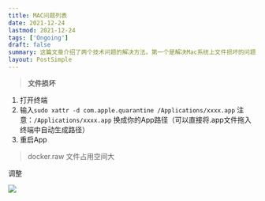 ```yaml
---
title: MAC问题列表
date: 2021-12-24
lastmod: 2021-12-24
tags: ['Ongoing']
draft: false
summary: 这篇文章介绍了两个技术问题的解决方法。第一个是解决Mac系统上文件损坏的问题，通过在终端中输入特定命令来移除应用程序的隔离属性。第二个是关于Docker中docker.raw文件占用空间过大的问题，文章提供了一张图片展示如何调整相关设置。
layout: PostSimple
---
```


> **文件损坏**

1. 打开终端
2. 输入`sudo xattr -d com.apple.quarantine /Applications/xxxx.app`
   注意：`/Applications/xxxx.app` 换成你的App路径（可以直接将.app文件拖入终端中自动生成路径）
3. 重启App

> docker.raw 文件占用空间大

调整

![](https://tz-1256822507.cos.ap-hongkong.myqcloud.com/typora/2021-12-2579344251.png)
